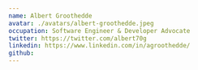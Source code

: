 ```yaml
---
name: Albert Groothedde
avatar: ./avatars/albert-groothedde.jpeg
occupation: Software Engineer & Developer Advocate
twitter: https://twitter.com/albert70g
linkedin: https://www.linkedin.com/in/agroothedde/
github:
---
```

